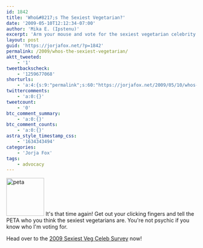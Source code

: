 ```yaml
---
id: 1842
title: 'Who&#8217;s The Sexiest Vegetarian?'
date: '2009-05-10T12:12:34-07:00'
author: 'Mika E. (Ipstenu)'
excerpt: 'Arm your mouse and vote for the sexiest vegetarian celebrity.'
layout: post
guid: 'https://jorjafox.net/?p=1842'
permalink: /2009/whos-the-sexiest-vegetarian/
aktt_tweeted:
    - '1'
tweetbackscheck:
    - '1259677068'
shorturls:
    - 'a:4:{s:9:"permalink";s:60:"https://jorjafox.net/2009/05/10/whos-the-sexiest-vegetarian/";s:7:"tinyurl";s:25:"http://tinyurl.com/o6zfzf";s:4:"isgd";s:18:"http://is.gd/538aE";s:5:"bitly";s:19:"http://bit.ly/7i6kt";}'
twittercomments:
    - 'a:0:{}'
tweetcount:
    - '0'
btc_comment_summary:
    - 'a:0:{}'
btc_comment_counts:
    - 'a:0:{}'
astra_style_timestamp_css:
    - '1634343494'
categories:
    - 'Jorja Fox'
tags:
    - advocacy
---
```


<img src="//static.jorjafox.net/wordpress/2009/05/peta-100x100.jpg" alt="peta" title="peta" width="100" height="100" class="alignleft size-thumbnail wp-image-1843" /> It's that time again! Get out your clicking fingers and tell the PETA who you think the sexiest vegetarians are.  You're not psychic if you know who I'm voting for.

Head over to the <a href="http://www.peta.org/FeatureSexiestVegetarianCelebrity.asp">2009 Sexiest Veg Celeb Survey</a> now!